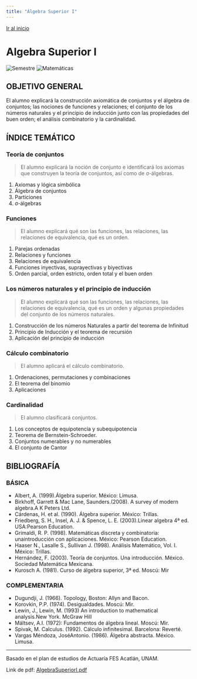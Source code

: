 ```yaml
---
title: "Álgebra Superior I"
---
```


[Ir al inicio](/)

# Algebra Superior I
![Semestre](https://img.shields.io/badge/Semestre-1-white)
![Matemáticas](https://img.shields.io/badge/Campo-Matemáticas-blue)

## OBJETIVO GENERAL
El alumno explicará la construcción axiomática de conjuntos y el álgebra de conjuntos; las nociones de funciones y relaciones; el conjunto de los números naturales y el principio de inducción junto con las propiedades del buen orden; el análisis combinatorio y la cardinalidad.

## ÍNDICE TEMÁTICO
### Teoría de conjuntos
> El alumno explicará la noción de conjunto e identificará los axiomas que construyen la teoría de conjuntos, así como de σ-álgebras.

1. Axiomas y lógica simbólica
2. Álgebra de conjuntos
3. Particiones
4. σ-álgebras

### Funciones
> El alumno explicará qué son las funciones, las relaciones, las relaciones de equivalencia, qué es un orden.

1. Parejas ordenadas
2. Relaciones y funciones
3. Relaciones de equivalencia
4. Funciones inyectivas, suprayectivas y biyectivas
5. Orden parcial, orden estricto, orden total y el buen orden

### Los números naturales y el principio de inducción
> El alumno explicará qué son las funciones, las relaciones, las relaciones de equivalencia, qué es un orden y algunas propiedades del conjunto de los números naturales.

1. Construcción de los números Naturales a partir del teorema de Infinitud
2. Principio de Inducción y el teorema de recursión
3. Aplicación del principio de inducción

### Cálculo combinatorio
> El alumno aplicará el cálculo combinatorio.

1. Ordenaciones, permutaciones y combinaciones
2. El teorema del binomio
3. Aplicaciones

### Cardinalidad
> El alumno clasificará conjuntos.

1. Los conceptos de equipotencia y subequipotencia
2. Teorema de Bernstein-Schroeder.
3. Conjuntos numerables y no numerables
4. El conjunto de Cantor

## BIBLIOGRAFÍA
### BÁSICA
- Albert, A. (1999).Álgebra superior. México: Limusa.
- Birkhoff, Garrett & Mac Lane, Saunders.(2008). A survey of modern algebra.A K Peters Ltd.
- Cárdenas, H. et al. (1990). Álgebra superior. México: Trillas.
- Friedberg, S. H., Insel, A. J. & Spence, L. E. (2003).Linear algebra 4ª ed. USA:Pearson Education.
- Grimaldi, R. P. (1998). Matemáticas discreta y combinatoria: unaintroducción con aplicaciones. México:
Pearson Education.
- Haaser N., Lasalle S., Sullivan J. (1998). Análisis Matemático, Vol. I. México: Trillas.
- Hernández, F. (2003). Teoría de conjuntos. Una introducción. México. Sociedad Matemática Mexicana.
- Kurosch A. (1981). Curso de álgebra superior, 3ª ed. Moscú: Mir

### COMPLEMENTARIA
- Dugundji, J. (1966). Topology, Boston: Allyn and Bacon.
- Korovkin, P.P. (1974). Desigualdades. Moscú: Mir.
- Lewin, J., Lewin, M. (1993) An introduction to mathematical analysis.New York. McGraw Hill
- Máltsev, A.I. (1972): Fundamentos de álgebra lineal. Moscú: Mir.
- Spivak, M. Calculus. (1992). Cálculo infinitesimal. Barcelona: Reverté.
- Vargas Méndoza, JoséAntonio. (1986). Álgebra abstracta. México. Limusa.

<hr>

Basado en el plan de estudios de Actuaría FES Acatlán, UNAM.

Link de pdf: [AlgebraSuperiorI.pdf](https://www.acatlan.unam.mx/files/PlanesDeEstudio/Actuaria/1/AlgebraSuperiorI.pdf)
